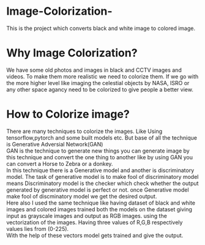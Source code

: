 # Image-Colorization-
This is the project which converts black and white image to colored image.
# Why Image Colorization?
We have some old photos and images in black and CCTV images and videos. To make them more realistic we need to colorize them. If we go with the more higher level like imaging the celestial objects by NASA, ISRO or any other space agancy need to be colorized to give people a better view.
# How to Colorize image?
There are many techniques to colorize the images. Like Using tensorflow,pytorch and some built models etc. But base of all the technique is Generative Adversial Network(GAN)
<br>
GAN is the technique to generate new things you can generate image by this technique and convert the one thing to another like by using GAN you can convert a Horse to Zebra or a donkey.<br>
In this technique there is a Generative model and another is discriminatory model. The task of generative model is to make fool of discriminatory model means Discriminatory model is the checker which check whether the output generated by generative model is perfect or not. once Generative model make fool of discminatory model we get the desired output.
<br>
Here also I used the same technique like having dataset of black and white images and colored images trained both the models on the dataset giving input as grayscale images and output as RGB images. using the vectorization of the images. Having three values of R,G,B respectively values lies from (0-225).
<br> 
With the help of these vectors model gets trained and give the output.


